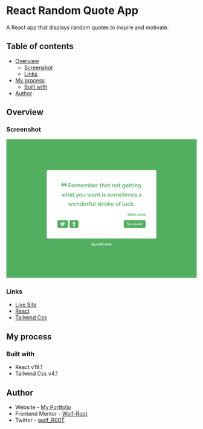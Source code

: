 # React Random Quote App

A React app that displays random quotes to inspire and motivate.

## Table of contents

-   [Overview](#overview)
    -   [Screenshot](#screenshot)
    -   [Links](#links)
-   [My process](#my-process)
    -   [Built with](#built-with)
-   [Author](#author)

## Overview

### Screenshot

![Screenshot](/public/screenshot.png)

### Links

-   [Live Site](https://wolf-root.github.io/React-Random-Quote-App/)
-   [React](https://react.dev/)
-   [Tailwind Css](https://tailwindcss.com/)

## My process

### Built with

-   React v19.1
-   Tailwind Css v4.1

## Author

-   Website - [My Portfolio](https://yousseffed.vercel.app/)
-   Frontend Mentor - [Wolf-Root](https://www.frontendmentor.io/profile/Wolf-Root)
-   Twitter - [wolf_R00T](https://x.com/wolf_R00T)
